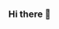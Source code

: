 ### Hi there 👋

<!--
**Parsippany/Parsippany** is a ✨ _special_ ✨ repository because its `README.md` (this file) appears on your GitHub profile.

Here are some ideas to get you started:

- 🔭 I’m currently working on my Coding Computer Project!
- 🌱 I’m currently learning COMPUTER SCIENCE
- 👯 I’m looking to collaborate on my boss
- 🤔 I’m looking for help with coding
- 💬 Ask me about ...
- 📫 How to reach me: ...
- 😄 Pronouns: ...
- ⚡ Fun fact: ...
-->
